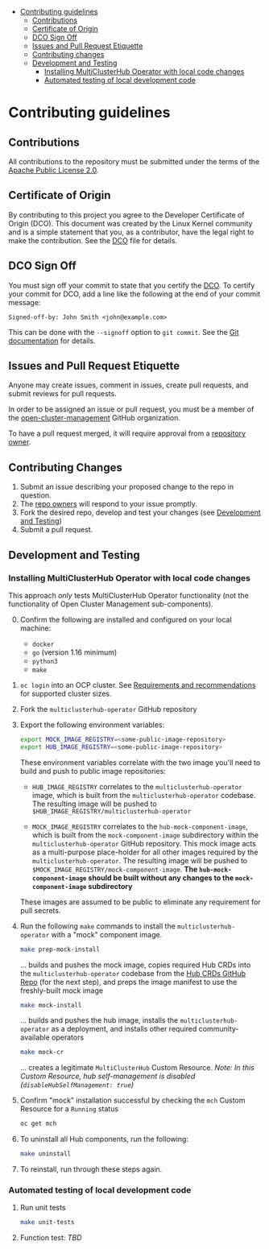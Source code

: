[comment]: # ( Copyright Contributors to the Open Cluster Management project )

- [Contributing guidelines](#contributing-guidelines)
    - [Contributions](#contributions)
    - [Certificate of Origin](#certificate-of-origin)
    - [DCO Sign Off](#dco-sign-off)
    - [Issues and Pull Request Etiquette](#issues-and-pull-request-etiquette)
    - [Contributing changes](#contributing-changes)
    - [Development and Testing](#development-and-testing)
        - [Installing MultiClusterHub Operator with local code changes](#installing-multiclusterhub-operator-with-local-code-changes)
        - [Automated testing of local development code](#automated-testing-of-local-development-code)

# Contributing guidelines

## Contributions

All contributions to the repository must be submitted under the terms of the [Apache Public License 2.0](https://www.apache.org/licenses/LICENSE-2.0).

## Certificate of Origin

By contributing to this project you agree to the Developer Certificate of
Origin (DCO). This document was created by the Linux Kernel community and is a
simple statement that you, as a contributor, have the legal right to make the
contribution. See the [DCO](DCO) file for details.

## DCO Sign Off

You must sign off your commit to state that you certify the [DCO](https://github.com/open-cluster-management/community/blob/main/DCO). To certify your commit for DCO, add a line like the following at the end of your commit message:

```
Signed-off-by: John Smith <john@example.com>
```

This can be done with the `--signoff` option to `git commit`. See the [Git documentation](https://git-scm.com/docs/git-commit#Documentation/git-commit.txt--s) for details.

## Issues and Pull Request Etiquette

Anyone may create issues, comment in issues, create pull requests, and submit reviews for pull requests.

In order to be assigned an issue or pull request, you must be a member of the
[open-cluster-management](https://github.com/open-cluster-management) GitHub organization.

To have a pull request merged, it will require approval from a [repository owner](OWNERS).

## Contributing Changes

1. Submit an issue describing your proposed change to the repo in question.
2. The [repo owners](OWNERS) will respond to your issue promptly.
3. Fork the desired repo, develop and test your changes (see [Development and Testing](#development-and-testing))
4. Submit a pull request.

## Development and Testing

### Installing MultiClusterHub Operator with local code changes

This approach _only_ tests MultiClusterHub Operator functionality (not the functionality of Open Cluster Management sub-components).

0. Confirm the following are installed and configured on your local machine:

    - `docker`
    - `go` (version 1.16 minimum)
    - `python3`
    - `make`

1. `oc login` into an OCP cluster. See [Requirements and recommendations](https://access.redhat.com/documentation/en-us/red_hat_advanced_cluster_management_for_kubernetes/2.2/html/install/installing#requirements-and-recommendations) for supported cluster sizes.

2. Fork the `multiclusterhub-operator` GitHub repository

3. Export the following environment variables:

    ```bash
    export MOCK_IMAGE_REGISTRY=<some-public-image-repository>
    export HUB_IMAGE_REGISTRY=<some-public-image-repository>
    ```

    These environment variables correlate with the two image you'll need to build and push to public image repositories:

    - `HUB_IMAGE_REGISTRY` correlates to the `multiclusterhub-operator` image, which is built from the `multiclusterhub-operator` codebase. The resulting image will be pushed to `$HUB_IMAGE_REGISTRY/multiclusterhub-operator`

    - `MOCK_IMAGE_REGISTRY` correlates to the `hub-mock-component-image`, which is built from the `mock-component-image` subdirectory within the `multiclusterhub-operator` GitHub repository. This mock image acts as a multi-purpose place-holder for all other images required by the `multiclusterhub-operator`. The resulting image will be pushed to `$MOCK_IMAGE_REGISTRY/mock-component-image`. **The `hub-mock-component-image` should be built without any changes to the `mock-component-image` subdirectory**

    These images are assumed to be public to eliminate any requirement for pull secrets.

4. Run the following `make` commands to install the `multiclusterhub-operator` with a "mock" component image.

    ```bash
    make prep-mock-install
    ```

    ... builds and pushes the mock image, copies required Hub CRDs into the `multiclusterhub-operator` codebase from the [Hub CRDs GitHub Repo](https://github.com/open-cluster-management/hub-crds) (for the next step), and preps the image manifest to use the freshly-built mock image

    ```bash
    make mock-install
    ```

    ... builds and pushes the hub image, installs the `multiclusterhub-operator` as a deployment, and installs other required community-available operators

    ```bash
    make mock-cr
    ```

    ... creates a legitimate `MultiClusterHub` Custom Resource. *Note: In this Custom Resource, hub self-management is disabled (`disableHubSelfManagement: true`)*

5. Confirm "mock" installation successful by checking the `mch` Custom Resource for a `Running` status

    ```bash
    oc get mch 
    ```

6. To uninstall all Hub components, run the following:

    ```bash
    make uninstall
    ```

7. To reinstall, run through these steps again.

### Automated testing of local development code

1. Run unit tests

    ```bash
    make unit-tests
    ```

2. Function test: *TBD*
